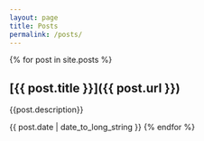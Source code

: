 ```yaml
---
layout: page
title: Posts
permalink: /posts/
---
```


{% for post in site.posts %}

## [{{ post.title }}]({{ post.url }})

{{post.description}}

{{ post.date | date_to_long_string }}
{% endfor %}
